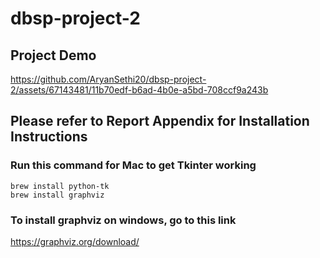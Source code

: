 # dbsp-project-2

## Project Demo
https://github.com/AryanSethi20/dbsp-project-2/assets/67143481/11b70edf-b6ad-4b0e-a5bd-708ccf9a243b

## Please refer to Report Appendix for Installation Instructions

### Run this command for Mac to get Tkinter working
```
brew install python-tk
brew install graphviz
```

### To install graphviz on windows, go to this link
https://graphviz.org/download/

